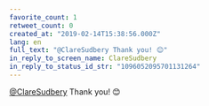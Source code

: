 ```yaml
---
favorite_count: 1
retweet_count: 0
created_at: "2019-02-14T15:38:56.000Z"
lang: en
full_text: "@ClareSudbery Thank you! 😊"
in_reply_to_screen_name: ClareSudbery
in_reply_to_status_id_str: "1096052095701131264"
---
```


[@ClareSudbery](https://twitter.com/ClareSudbery) Thank you! 😊
